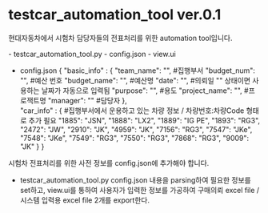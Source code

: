 # testcar_automation_tool ver.0.1

현대자동차에서 시험차 담당자들의 전표처리를 위한 automation tool입니다.

<file>
- testcar_automation_tool.py
- config.json
- view.ui

* config.json
{
    "basic_info" : {
        "team_name": "",      #집행부서
        "budget_num": "",     #예산 번호
        "budget_name": "",    #예산명
        "date": "",           #의뢰일 "" 상태이면 사용하는 날짜가 자동으로 입력됨
        "purpose": "",        #용도
        "project_name": "",   #프로잭트명
        "manager": ""         #담당자
    },    
    "car_info" : {            #집행부서에서 운용하고 있는 차량 정보 / 차량번호:차량Code 형태로 추가 필요
        "1885": "JSN",
        "1888": "LX2",
        "1889": "IG PE",
        "1893": "RG3",
        "2472": "JW",
        "2910": "JK",
        "4959": "JK",
        "7156": "RG3",
        "7547": "JKe",
        "7548": "JKe",
        "7549": "RG3",
        "7550": "RG3",
        "7868": "RG3",
        "9009": "JK"
    }
}

시험차 전표처리를 위한 사전 정보를 config.json에 추가해야 합니다.


* testcar_automation_tool.py
config.json 내용을 parsing하여 필요한 정보를 set하고, view.ui를 통하여 사용자가 입력한 정보를 가공하여
구매의뢰 excel file / 시스템 입력용 excel file 2개를 export한다.

